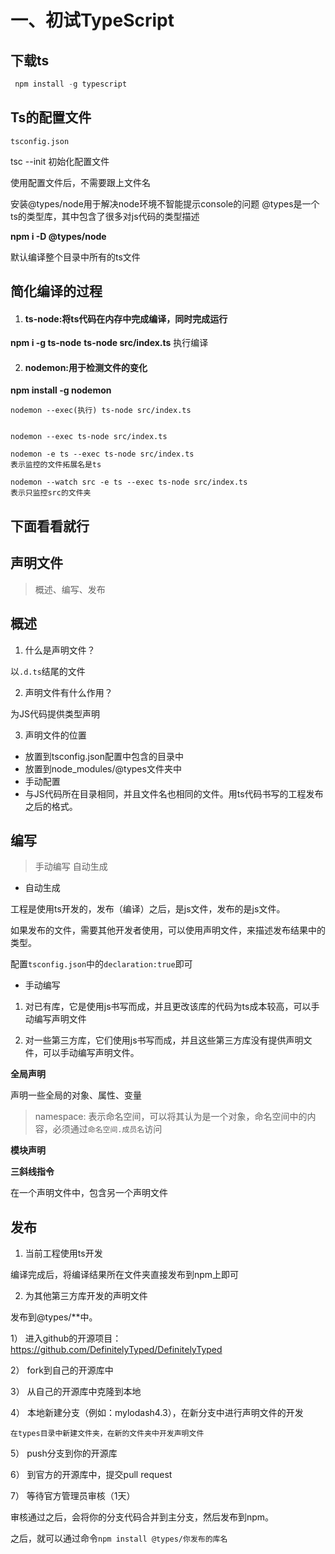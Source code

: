 # 一、初试TypeScript


## 下载ts

```js
 npm install -g typescript
```

## Ts的配置文件

```tsconfig.json```

tsc --init 初始化配置文件

使用配置文件后，不需要跟上文件名

安装@types/node用于解决node环境不智能提示console的问题
@types是一个ts的类型库，其中包含了很多对js代码的类型描述

**npm i -D @types/node**

默认编译整个目录中所有的ts文件


## 简化编译的过程
1. #### ts-node:将ts代码在内存中完成编译，同时完成运行

  **npm i -g ts-node**
  **ts-node src/index.ts** 执行编译

  

2. #### nodemon:用于检测文件的变化

  **npm install -g nodemon**

```shell
nodemon --exec(执行) ts-node src/index.ts


nodemon --exec ts-node src/index.ts

nodemon -e ts --exec ts-node src/index.ts
表示监控的文件拓展名是ts

nodemon --watch src -e ts --exec ts-node src/index.ts
表示只监控src的文件夹
```

## 下面看看就行

## 声明文件

> 概述、编写、发布

## 概述

1. 什么是声明文件？

以```.d.ts```结尾的文件

2. 声明文件有什么作用？

为JS代码提供类型声明

3. 声明文件的位置

- 放置到tsconfig.json配置中包含的目录中
- 放置到node_modules/@types文件夹中
- 手动配置
- 与JS代码所在目录相同，并且文件名也相同的文件。用ts代码书写的工程发布之后的格式。

## 编写

> 手动编写  自动生成

- 自动生成

工程是使用ts开发的，发布（编译）之后，是js文件，发布的是js文件。

如果发布的文件，需要其他开发者使用，可以使用声明文件，来描述发布结果中的类型。

配置```tsconfig.json```中的```declaration:true```即可

- 手动编写

1. 对已有库，它是使用js书写而成，并且更改该库的代码为ts成本较高，可以手动编写声明文件

2. 对一些第三方库，它们使用js书写而成，并且这些第三方库没有提供声明文件，可以手动编写声明文件。



**全局声明**

声明一些全局的对象、属性、变量

> namespace: 表示命名空间，可以将其认为是一个对象，命名空间中的内容，必须通过```命名空间.成员名```访问

**模块声明**

**三斜线指令**

在一个声明文件中，包含另一个声明文件

## 发布

1. 当前工程使用ts开发

编译完成后，将编译结果所在文件夹直接发布到npm上即可

2. 为其他第三方库开发的声明文件

发布到@types/**中。

1） 进入github的开源项目：https://github.com/DefinitelyTyped/DefinitelyTyped

2） fork到自己的开源库中

3） 从自己的开源库中克隆到本地

4） 本地新建分支（例如：mylodash4.3），在新分支中进行声明文件的开发

    在types目录中新建文件夹，在新的文件夹中开发声明文件

5） push分支到你的开源库

6） 到官方的开源库中，提交pull request

7） 等待官方管理员审核（1天）

审核通过之后，会将你的分支代码合并到主分支，然后发布到npm。

之后，就可以通过命令```npm install @types/你发布的库名```